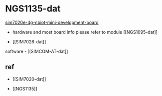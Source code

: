 
# NGS1135-dat


[sim7020e-4g-nbiot-mini-development-board](https://www.electrodragon.com/product/sim7020e-4g-nbiot-mini-development-board/)

- hardware and most board info please refer to module [[NGS1095-dat]]

- [[SIM7028-dat]] 


software - [[SIMCOM-AT-dat]]

## ref 

- [[SIM7020-dat]]



- [[NGS1135]]